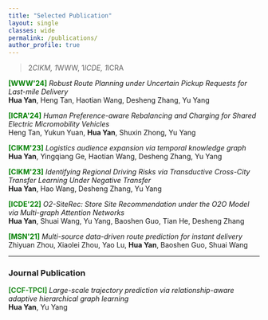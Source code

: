 ```yaml
---
title: "Selected Publication"
layout: single
classes: wide
permalink: /publications/
author_profile: true
---
```


> 2*CIKM, 1*WWW, 1*ICDE, 1*ICRA

<span style="color:green;font-weight:bold">[WWW'24]</span> *Robust Route Planning under Uncertain Pickup Requests for Last-mile Delivery* <br>
**Hua Yan**, Heng Tan, Haotian Wang, Desheng Zhang, Yu Yang<br> 

<span style="color:green;font-weight:bold">[ICRA'24]</span> *Human Preference-aware Rebalancing and Charging for Shared Electric Micromobility Vehicles* <br>
Heng Tan, Yukun Yuan, **Hua Yan**, Shuxin Zhong, Yu Yang<br> 

<span style="color:green;font-weight:bold">[CIKM'23]</span> *Logistics audience expansion via temporal knowledge graph* <br>
**Hua Yan**, Yingqiang Ge, Haotian Wang, Desheng Zhang, Yu Yang<br>

<span style="color:green;font-weight:bold">[CIKM'23]</span> *Identifying Regional Driving Risks via Transductive Cross-City Transfer Learning Under Negative Transfer* <br>
**Hua Yan**, Hao Wang, Desheng Zhang, Yu Yang<br>


<span style="color:green;font-weight:bold">[ICDE'22]</span> *O2-SiteRec: Store Site Recommendation under the O2O Model via Multi-graph Attention Networks* <br>
**Hua Yan**, Shuai Wang, Yu Yang, Baoshen Guo, Tian He, Desheng Zhang<br>


<span style="color:green;font-weight:bold">[MSN'21]</span> *Multi-source data-driven route prediction for instant delivery* <br>
Zhiyuan Zhou, Xiaolei Zhou, Yao Lu, **Hua Yan**, Baoshen Guo, Shuai Wang<br>



--- 
### Journal Publication

<span style="color:Forestgreen;font-weight:bold">[CCF-TPCI]</span> *Large-scale trajectory prediction via relationship-aware adaptive hierarchical graph learning* <br>
**Hua Yan**, Yu Yang<br>

